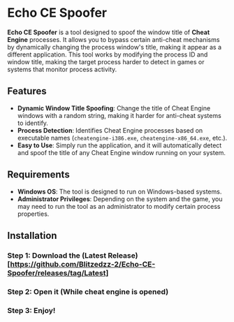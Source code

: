 # Echo CE Spoofer

**Echo CE Spoofer** is a tool designed to spoof the window title of **Cheat Engine** processes. It allows you to bypass certain anti-cheat mechanisms by dynamically changing the process window's title, making it appear as a different application. This tool works by modifying the process ID and window title, making the target process harder to detect in games or systems that monitor process activity.

## Features

- **Dynamic Window Title Spoofing**: Change the title of Cheat Engine windows with a random string, making it harder for anti-cheat systems to identify.
- **Process Detection**: Identifies Cheat Engine processes based on executable names (`cheatengine-i386.exe`, `cheatengine-x86_64.exe`, etc.).
- **Easy to Use**: Simply run the application, and it will automatically detect and spoof the title of any Cheat Engine window running on your system.

## Requirements

- **Windows OS**: The tool is designed to run on Windows-based systems.
- **Administrator Privileges**: Depending on the system and the game, you may need to run the tool as an administrator to modify certain process properties.

## Installation

### Step 1: Download the (Latest Release)[https://github.com/Blitzedzz-2/Echo-CE-Spoofer/releases/tag/Latest]
### Step 2: Open it (While cheat engine is opened)
### Step 3: Enjoy!
